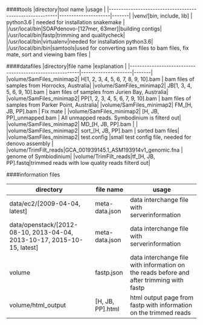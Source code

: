 
####tools
|directory|tool name |usage |
 |---------------------------------------------------------|---------------------|-------|
 |venv/[bin, include, lib]  |    python3.6    | needed for installation snakemake     | 
 |/usr/local/bin|SOAPdenovo-[127mer, 63mer]|building contigs|
 |/usr/local/bin|fastp|trimming and qualitycheck|
 |/usr/local/bin|virtualenv|needed for installation python3.6|
 |/usr/local/bin/bin|samtools|used for converting sam files to bam files, fix mate, sort and viewing bam files |


####datafiles
|directory|file name |explanation |
|---------------------------------------------------------|---------------------|-------|
|volume/SamFiles_minimap2| H[1, 2, 3, 4, 5, 6, 7, 8, 9, 10].bam       | bam files of samples from Horrocks, Australia|
|volume/SamFiles_minimap2| JB[1, 3, 4, 5, 6, 9, 10].bam       |  bam files of samples from Jurien Bay, Australia|
|volume/SamFiles_minimap2| PP[1, 2, 3, 4, 5, 6, 7, 9, 10].bam     |  bam files of samples from Parker Point, Australia|
|volume/SamFiles_minimap2| FM_[H, JB, PP].bam       | Fix mate     | 
|volume/SamFiles_minimap2| [H, JB, PP]\_unmapped.bam      | All unmapped reads. Symbodinium is filterd out|
|volume/SamFiles_minimap2| MD_[H, JB, PP].bam    | |
|volume/SamFiles_minimap2| sort_[H, JB, PP].bam | sorted bam files|
|volume/SamFiles_minimap2| test.config |small test config file, needed for denovo assembly |
|volume/TrimFilt_reads|GCA_001939145.1_ASM193914v1_genomic.fna | genome of Symbiodinium|
|volume/TrimFilt_reads|tf_[H, JB, PP].fastq|trimmed reads with low quality reads filterd out|

####information files

|directory|file name |usage |
 |---------------------------------------------------------|---------------------|-------|
 |data/ec2/[2009-04-04, latest]           |     meta-data.json          |    data interchange file with serverinformation   | 
 |data/openstack/[2012-08-10, 2013-04-04, 2013-10-17, 2015-10-15, latest]| meta-data.json   |   data interchange file with serverinformation | 
 |volume|fastp.json|data interchange file with information on the reads before and after trimming with fastp| 
 |volume/html_output|[H, JB, PP].html|html output page from fastp with information on the trimmed reads| 
 


